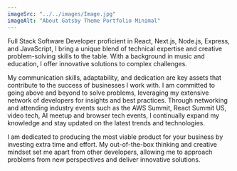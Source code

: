 ```yaml
---
imageSrc: "../../images/Image.jpg"
imageAlt: "About Gatsby Theme Portfolio Minimal"
---
```


Full Stack Software Developer proficient in React, Next.js, Node.js, Express, and JavaScript, I bring a unique blend of technical expertise and creative problem-solving skills to the table. With a background in music and education, I offer innovative solutions to complex challenges.

My communication skills, adaptability, and dedication are key assets that contribute to the success of businesses I work with. I am committed to going above and beyond to solve problems, leveraging my extensive network of developers for insights and best practices. Through networking and attending industry events such as the AWS Summit, React Summit US, video tech, AI meetup and browser tech events, I continually expand my knowledge and stay updated on the latest trends and technologies.

I am dedicated to producing the most viable product for your business by investing extra time and effort. My out-of-the-box thinking and creative mindset set me apart from other developers, allowing me to approach problems from new perspectives and deliver innovative solutions.

<a href="https://unsplash.com/@charlesdeluvio?utm_source=unsplash&utm_medium=referral&utm_content=creditCopyText" target="_blank" rel="nofollow noopener noreferrer" aria-label="External Link"><u></u></a>
